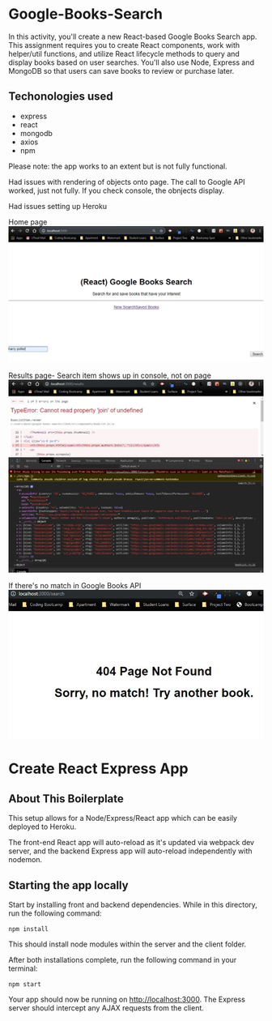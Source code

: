 # Google-Books-Search

In this activity, you'll create a new React-based Google Books Search app. This assignment requires you to create React components, work with helper/util functions, and utilize React lifecycle methods to query and display books based on user searches. You'll also use Node, Express and MongoDB so that users can save books to review or purchase later.

## Techonologies used
- express
- react
- mongodb
- axios
- npm

Please note: the app works to an extent but is not fully functional. 

Had issues with rendering of objects onto page. The call to Google API worked, just not fully. If you check console, the obnjects display.

Had issues setting up Heroku

Home page
![GitHub Logo](/images/home.jpg)


Results page- Search item shows up in console, not on page
![GitHub Logo](/images/results.jpg)


If there's no match in Google Books API
![GitHub Logo](/images/noResults.jpg)





# Create React Express App

## About This Boilerplate

This setup allows for a Node/Express/React app which can be easily deployed to Heroku.

The front-end React app will auto-reload as it's updated via webpack dev server, and the backend Express app will auto-reload independently with nodemon.

## Starting the app locally

Start by installing front and backend dependencies. While in this directory, run the following command:

```
npm install
```

This should install node modules within the server and the client folder.

After both installations complete, run the following command in your terminal:

```
npm start
```

Your app should now be running on <http://localhost:3000>. The Express server should intercept any AJAX requests from the client.


